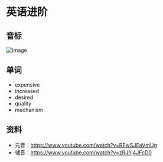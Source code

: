 # 英语进阶

## 音标

![image](https://user-images.githubusercontent.com/6310131/69052269-98be9400-0a41-11ea-8f2b-31b3f62b9823.png)

## 单词

* expensive
* increased
* desired
* quality
* mechanism

## 资料

* 元音：https://www.youtube.com/watch?v=REwSJEaVmUg
* 辅音：https://www.youtube.com/watch?v=zRJhj4JFcD0
